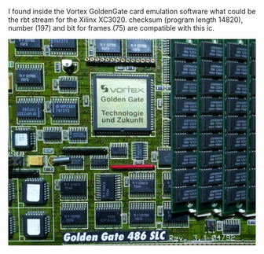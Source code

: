 I found inside the Vortex GoldenGate card emulation software what could be the rbt stream for the Xilinx XC3020.
checksum (program length 14820), number (197) and bit for frames (75) are compatible with this ic.

![alt text](https://github.com/na103/Dueottosei/blob/main/img/goldengate.png "mystery chip")